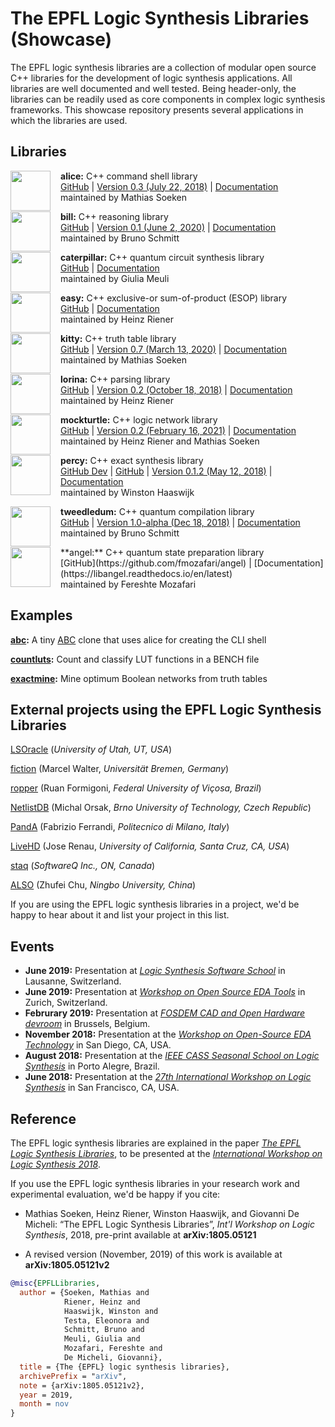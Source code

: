# The EPFL Logic Synthesis Libraries (Showcase)

The EPFL logic synthesis libraries are a collection of modular open source C++
libraries for the development of logic synthesis applications.  All libraries
are well documented and well tested.  Being header-only, the libraries can be
readily used as core components in complex logic synthesis frameworks.  This
showcase repository presents several applications in which the libraries are
used.

## Libraries

<img src="https://cdn.rawgit.com/msoeken/alice/master/alice.svg" width="64" height="64" align="left" style="margin-right: 12pt" />

**alice:** C++ command shell library <br>
[GitHub](https://github.com/msoeken/alice) | [Version 0.3 (July 22, 2018)](https://github.com/msoeken/alice/releases) | [Documentation](http://libalice.readthedocs.io/en/latest/) <br>
maintained by Mathias Soeken

<img src="https://cdn.jsdelivr.net/gh/lsils/bill@master/bill.svg" width="64" height="64" align="left" style="margin-right: 12pt" />

**bill:** C++ reasoning library <br>
[GitHub](https://github.com/lsils/bill) | [Version 0.1 (June 2, 2020)](https://github.com/lsils/bill/releases) |
[Documentation](http://bill.readthedocs.io/en/latest/) <br>
maintained by Bruno Schmitt

<img src="https://raw.githubusercontent.com/gmeuli/caterpillar/master/docs/logoII.svg?sanitize=true" width="64" height="64" align="left" style="margin-right: 12pt" />

**caterpillar:** C++ quantum circuit synthesis library <br>
[GitHub](https://github.com/gmeuli/caterpillar) |
[Documentation](https://qcaterpillar.readthedocs.io/en/latest/?badge=latest) <br>
maintained by Giulia Meuli

<img src="https://cdn.rawgit.com/hriener/easy/master/easy.svg" width="64" height="64" align="left" style="margin-right: 12pt" />

**easy:** C++ exclusive-or sum-of-product (ESOP) library
 <br>
[GitHub](https://github.com/hriener/easy) | [Documentation](http://easy.readthedocs.io/en/latest/) <br>
maintained by Heinz Riener

<img src="https://cdn.rawgit.com/msoeken/kitty/master/kitty.svg" width="64" height="64" align="left" style="margin-right: 12pt" />

**kitty:** C++ truth table library <br>
[GitHub](https://github.com/msoeken/kitty) | [Version 0.7 (March 13, 2020)](https://github.com/msoeken/kitty/releases) | [Documentation](http://libkitty.readthedocs.io/en/latest/) <br>
maintained by Mathias Soeken

<img src="https://cdn.rawgit.com/hriener/lorina/master/lorina.svg" width="64" height="64" align="left" style="margin-right: 12pt" />

**lorina:** C++ parsing library <br>
[GitHub](https://github.com/hriener/lorina) | [Version 0.2 (October 18, 2018)](https://github.com/hriener/lorina/releases) | [Documentation](http://lorina.readthedocs.io/en/latest/) <br>
maintained by Heinz Riener

<img src="https://cdn.rawgit.com/lsils/mockturtle/master/mockturtle.svg" width="64" height="64" align="left" style="margin-right: 12pt" />

**mockturtle:** C++ logic network library <br>
[GitHub](https://github.com/lsils/mockturtle) | [Version 0.2 (February 16, 2021)](https://github.com/lsils/mockturtle/releases) | [Documentation](http://mockturtle.readthedocs.io/en/latest/) <br>
maintained by Heinz Riener and Mathias Soeken

<img src="https://cdn.rawgit.com/whaaswijk/percy/master/percy.svg" width="64" height="64" align="left" style="margin-right: 12pt" />

**percy:** C++ exact synthesis library <br>
[GitHub Dev](https://github.com/lsils/percy) |
[GitHub](https://github.com/whaaswijk/percy) |
[Version 0.1.2 (May 12, 2018)](https://github.com/whaaswijk/percy/releases/) |
[Documentation](http://percy.readthedocs.io/en/latest/) <br>
maintained by Winston Haaswijk

<img src="https://cdn.rawgit.com/boschmitt/tweedledum/master/tweedledum.svg" width="64" height="64" align="left" style="margin-right: 12pt" />

**tweedledum:** C++ quantum compilation library <br>
[GitHub](https://github.com/boschmitt/tweedledum) | [Version 1.0-alpha (Dec 18, 2018)](https://github.com/boschmitt/tweedledum/releases/tag/v1.0-alpha) | [Documentation](https://tweedledum.readthedocs.io/en/latest/) <br>
maintained by Bruno Schmitt

<img src="https://github.com/fmozafari/angel/blob/master/angel.svg" width="64" height="64" align="left" style="margin-right: 12pt" />
**angel:** C++ quantum state preparation library <br>
[GitHub](https://github.com/fmozafari/angel) |
[Documentation](https://libangel.readthedocs.io/en/latest) <br>
maintained by Fereshte Mozafari

## Examples

**[abc](examples/abc):** A tiny [ABC](https://bitbucket.org/alanmi/abc) clone that uses alice for creating the CLI shell

**[countluts](examples/countluts):** Count and classify LUT functions in a BENCH file

**[exactmine](examples/exactmine):** Mine optimum Boolean networks from truth tables

## External projects using the EPFL Logic Synthesis Libraries

[LSOracle](https://github.com/LNIS-Projects/LSOracle) (*University of Utah, UT, USA*)

[fiction](https://github.com/marcelwa/fiction) (Marcel Walter, *Universität Bremen, Germany*)

[ropper](https://gitlab.com/formigoni/ropper) (Ruan Formigoni, *Federal University of Viçosa, Brazil*)

[NetlistDB](https://github.com/HardwareIR/netlistDB/) (Michal Orsak, *Brno University of Technology, Czech Republic*)

[PandA](https://github.com/ferrandi/PandA-bambu/) (Fabrizio Ferrandi, *Politecnico di Milano, Italy*)

[LiveHD](https://github.com/masc-ucsc/livehd/) (Jose Renau, *University of California, Santa Cruz, CA, USA*)

[staq](https://github.com/softwareQinc/staq/) (*SoftwareQ Inc., ON, Canada*)

[ALSO](https://github.com/nbulsi/also/) (Zhufei Chu, *Ningbo University, China*)

If you are using the EPFL logic synthesis libraries in a project, we'd be happy to hear about it and list your project in this list.

## Events

* **June 2019:** Presentation at [*Logic Synthesis Software School*](https://hriener.github.io/lsss19.html) in Lausanne, Switzerland.
* **June 2019:** Presentation at [*Workshop on Open Source EDA Tools*](https://fossi-foundation.org/wosh/) in Zurich, Switzerland.
* **Februrary 2019:** Presentation at [*FOSDEM CAD and Open Hardware devroom*](https://fosdem.org/2019/schedule/event/epfl_logic_synthesis/) in Brussels, Belgium.
* **November 2018:** Presentation at the [*Workshop on Open-Source EDA Technology*](http://scale.engin.brown.edu/woset/) in San Diego, CA, USA.
* **August 2018:** Presentation at the [*IEEE CASS Seasonal School on Logic Synthesis*](http://inf.ufrgs.br/cass/ls/) in Porto Alegre, Brazil.
* **June 2018:** Presentation at the [*27th International Workshop on Logic Synthesis*](http://www.iwls.org/iwls2018/) in San Francisco, CA, USA.

## Reference

The EPFL logic synthesis libraries are explained in the paper [*The EPFL Logic Synthesis Libraries*](https://arxiv.org/abs/1805.05121), to be presented at the [*International Workshop on Logic Synthesis 2018*](http://www.iwls.org/iwls2018/).

If you use the EPFL logic synthesis libraries in your research work and experimental evaluation, we'd be happy if you cite:

* Mathias Soeken, Heinz Riener, Winston Haaswijk, and Giovanni De Micheli: “The EPFL Logic Synthesis Libraries”, *Int'l Workshop on Logic Synthesis*, 2018, pre-print available at **arXiv:1805.05121**

* A revised version (November, 2019) of this work is available at **arXiv:1805.05121v2**

```bibtex
@misc{EPFLLibraries,
  author = {Soeken, Mathias and
            Riener, Heinz and
            Haaswijk, Winston and
            Testa, Eleonora and
            Schmitt, Bruno and
            Meuli, Giulia and
            Mozafari, Fereshte and
            De Micheli, Giovanni},
  title = {The {EPFL} logic synthesis libraries},
  archivePrefix = "arXiv", 
  note = {arXiv:1805.05121v2},
  year = 2019,
  month = nov
}
```

